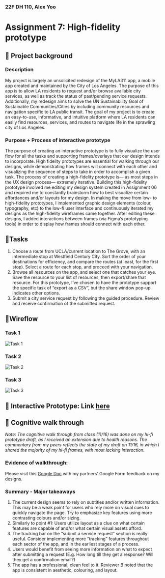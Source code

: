 ### 22F DH 110, Alex Yoo
# Assignment 7: High-fidelity prototype

## 🔹 Project background

### Description

My project is largely an unsolicited redesign of the MyLA311 app, a mobile app created and maintained by the City of Los Angeles. The purpose of this app is to allow LA residents to request and/or browse available city services, as well as track the status of past/pending service requests. Additionally, my redesign aims to solve the UN Sustainability Goal of Sustainable Communities/Cities by including community resources and navigation specific to LA public transit. The goal of my project is to create an easy-to-use, informative, and intuitive platform where LA residents can easily find resources, services, and routes to navigate life in the sprawling city of Los Angeles. 

### Purpose + Process of interactive prototype

The purpose of creating an interactive prototype is to fully visualize the user flow for all the tasks and supporting frames/overlays that our design intends to incorporate. High fidelity prototypes are essential for walking through our designs, while demonstrating how frames will connect with each other and visualizing the sequence of steps to take in order to accomplish a given task. The process of creating a high-fidelity prototype is— as most steps in the UX design process— extremely iterative. Building this high-fidelity prototype involved me editing my design system created in Assignment 06 and required me to constantly brainstorm how to best visualize certain affordances and/or layouts for my design. In making the move from low- to high-fidelity prototypes, I implemented graphic design elements (colour, typography, etc) to the low-fi user interface and continuously iterated my designs as the high-fidelity wireframes came together. After editing these designs, I added interactions between frames (via Figma’s prototyping tools) in order to display how frames should connect with each other.

## 🔹**Tasks**

1. Choose a route from UCLA/current location to The Grove, with an intermediate stop at Westfield Century City. Sort the order of your destinations for efficiency, and compare the routes (at least, for the first stop). Select a route for each stop, and proceed with your navigation.
2. Browse all resources on the app, and select one that catches your eye. Save the resource to your list of resources, then export/share that resource. For this prototype, I’ve chosen to have the prototype support the specific task of “export as a CSV”, but the share window pop-up indicates other options. 
3. Submit a city service request by following the guided procedure. Review and receive confirmation of the submitted request. 

## 🔹Wireflow

### Task 1
![Task 1](https://user-images.githubusercontent.com/101301281/202691767-5fb1e801-523a-4bee-a902-4e93a8501cb9.png)

### Task 2
![Task 2](https://user-images.githubusercontent.com/101301281/202691797-be8f753f-95f3-4db6-9cb9-ac09a77f238f.png)

### Task 3
![Task 3](https://user-images.githubusercontent.com/101301281/202691814-91834ffd-a553-4563-abef-9622b88d1a33.png)

## 🔹 Interactive Prototype: Link [here]()

## 🔹 Cognitive walk through

*Note: The cognitive walk through from class (11/16) was done on my hi-fi prototype draft, as I received an extension due to health reasons. The commentary from my peers reflects the state of my draft on 11/16, in which I shared the majority of my hi-fi frames, with most lacking interaction.*

### Evidence of walkthrough:

Please visit this [Google Doc](https://docs.google.com/document/d/1BjTScrS-OgvEXPq3CxHwnBneATIuitBvhHyCjlBSwxU/edit?usp=sharing) with my partners’ Google Form feedback on my designs. 

### Summary - Major takeaways

1. The current design seems to rely on subtitles and/or written information. This may be a weak point for users who rely more on visual cues to quickly navigate the page. Try to emphasize key features using more contrasting colours and/or sizing. 
2. Similarly to point #1: Users utilize layout as a clue on what certain features are capable of and/or what certain visual assets afford. 
3. The tracking bar on the “submit a service request” section is really useful. Consider implementing more “tracking” features throughout each sector of the app, and in the earliest stages of a process. 
4. Users would benefit from seeing more information on what to expect after submitting a request (E.g. How long till they get a response? Will they get a confirmation email?) 
5. The app has a professional, clean feel to it. Reviewer B noted that the app is consistent in aesthetic, colouring, and layout.

